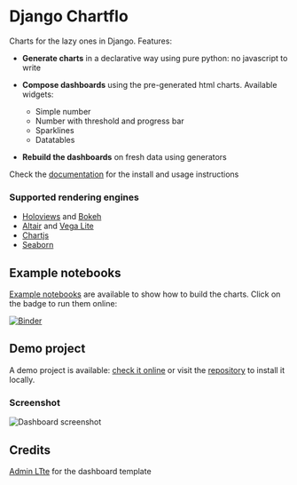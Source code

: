 # Django Chartflo

Charts for the lazy ones in Django. Features:

- **Generate charts** in a declarative way using pure python: no javascript to write

- **Compose dashboards** using the pre-generated html charts. Available widgets:
   - Simple number
   - Number with threshold and progress bar
   - Sparklines
   - Datatables

- **Rebuild the dashboards** on fresh data using generators

Check the [documentation](http://django-chartflo.readthedocs.io/en/latest/index.html) for the install and usage
instructions

### Supported rendering engines

- [Holoviews](http://holoviews.org/) and [Bokeh](http://bokeh.pydata.org/)
- [Altair](http://altair-viz.github.io/) and [Vega Lite](https://vega.github.io/vega-lite)
- [Chartjs](http://www.chartjs.org/)
- [Seaborn](http://seaborn.pydata.org/)

## Example notebooks

[Example notebooks](https://github.com/synw/django-chartflo-notebooks) are available to show how to build the charts. 
Click on the badge to run them online:

[![Binder](https://mybinder.org/badge.svg)](https://mybinder.org/v2/gh/synw/django-chartflo-notebooks/master)

## Demo project

A demo project is available: 
[check it online](https://chartflo.herokuapp.com/dashboards/inflation/) or visit the
[repository](https://github.com/synw/django-chartflo-demo) to install it locally.

### Screenshot

![Dashboard screenshot](https://raw.github.com/synw/django-chartflo/master/docs/img/inflation_dashboard.png)

## Credits

[Admin LTte](https://adminlte.io/) for the dashboard template

